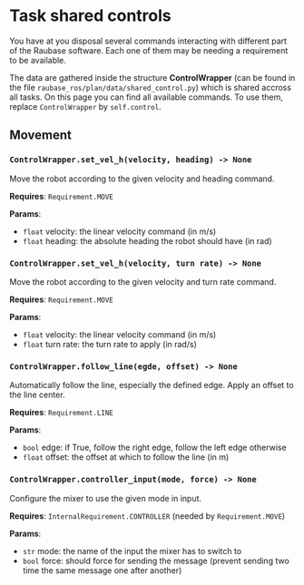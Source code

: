 # Task shared controls 

You have at you disposal several commands interacting with different part of the Raubase software. Each one of them may be needing a requirement to be available.

The data are gathered inside the structure **ControlWrapper** (can be found in the file `raubase_ros/plan/data/shared_control.py`) which is shared accross all tasks. On this page you can find all available commands. To use them, replace `ControlWrapper` by `self.control`.

## Movement

### `ControlWrapper.set_vel_h(velocity, heading) -> None`

Move the robot according to the given velocity and heading command.

**Requires**: `Requirement.MOVE`

**Params**: 

  - `float` velocity: the linear velocity command (in m/s)
  - `float` heading: the absolute heading the robot should have (in rad)

### `ControlWrapper.set_vel_h(velocity, turn rate) -> None`

Move the robot according to the given velocity and turn rate command.

**Requires**: `Requirement.MOVE`

**Params**: 

  - `float` velocity: the linear velocity command (in m/s)
  - `float` turn rate: the turn rate to apply (in rad/s)

### `ControlWrapper.follow_line(egde, offset) -> None`

Automatically follow the line, especially the defined edge. Apply an offset to the line center.

**Requires**: `Requirement.LINE`

**Params**: 

  - `bool` edge: if True, follow the right edge, follow the left edge otherwise
  - `float` offset: the offset at which to follow the line (in m)

### `ControlWrapper.controller_input(mode, force) -> None`

Configure the mixer to use the given mode in input.

**Requires**: `InternalRequirement.CONTROLLER` (needed by `Requirement.MOVE`)

**Params**: 

  - `str` mode: the name of the input the mixer has to switch to
  - `bool` force: should force for sending the message (prevent sending two time the same message one after another)